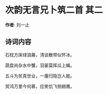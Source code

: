 # 次韵无言兄卜筑二首  其二

**作者**: 刘一止

## 诗词内容

石枕方床绿浪藤，清谈散带似怀冰。

蔬盘尚杂水中蟹，羽翣莫挥瓜上蝇。

五斗为贫真世业，一廛归隐岂人能。

冥鸿万里今何慕，应笑饥飞侧翅鹰。

